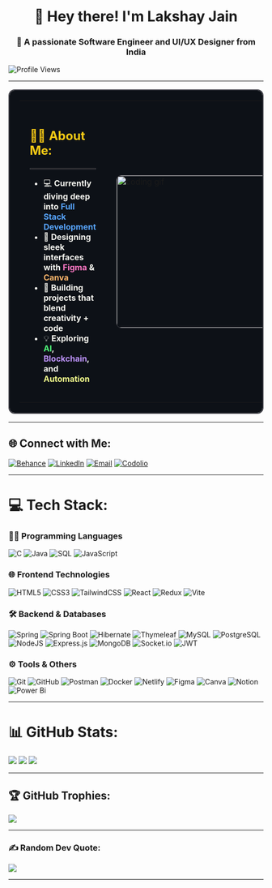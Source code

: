 <h1 align="center">👋 Hey there! I'm Lakshay Jain</h1>
<h3 align="center">🎯 A passionate Software Engineer and UI/UX Designer from India</h3>

<p align="left">
  <img src="https://komarev.com/ghpvc/?username=lakshayjain458&label=Profile%20views&color=0e75b6&style=flat" alt="Profile Views" />
</p>

---

<div align="center">

  <table style="border: 2px solid #3f3f46; border-radius: 12px; padding: 20px; background-color: #0d1117;">
    <tr>
      <td style="vertical-align: top; padding: 20px;">
        <h2 style="color: #facc15; font-size: 1.5rem;">🦸‍♂️ About Me:</h2>
        <hr style="border: 1px solid #3f3f46;" />
        <ul style="color: #f8f8f2; font-size: 1rem; text-align: left; list-style-type: disc;">
          <li>💻 <strong>Currently diving deep into <span style="color: #58a6ff;">Full Stack Development</span></strong></li>
          <li>🎨 <strong>Designing sleek interfaces with <span style="color: #ff79c6;">Figma</span> & <span style="color: #ffb86c;">Canva</span></strong></li>
          <li>🚀 <strong>Building projects that blend creativity + code</strong></li>
          <li>💡 <strong>Exploring <span style="color: #50fa7b;">AI</span>, <span style="color: #bd93f9;">Blockchain</span>, and <span style="color: #f1fa8c;">Automation</span></strong></li>
        </ul>
      </td>
      <td style="padding: 20px;">
        <img src="https://cdn.dribbble.com/users/1162077/screenshots/3848914/programmer.gif" width="300" alt="coding gif" style="border-radius: 10px; border: 1px solid #3f3f46;" />
      </td>
    </tr>
  </table>

</div>



---

## 🌐 Connect with Me:
[![Behance](https://img.shields.io/badge/Behance-1769ff?logo=behance&logoColor=white)](https://www.behance.net/lakshayjain16)
[![LinkedIn](https://img.shields.io/badge/LinkedIn-%230077B5.svg?logo=linkedin&logoColor=white)](https://www.linkedin.com/in/lakshay-jain001/)
[![Email](https://img.shields.io/badge/Email-D14836?logo=gmail&logoColor=white)](mailto:aalvpbjain93@gmail.com)
[![Codolio](https://img.shields.io/badge/Codolio-2D2D2D?logo=code&logoColor=white)](https://codolio.com/profile/EpK7jwv0)

---

# 💻 Tech Stack:

### 🧑‍💻 Programming Languages
![C](https://img.shields.io/badge/c-%2300599C.svg?style=flat&logo=c&logoColor=white)
![Java](https://img.shields.io/badge/java-%23ED8B00.svg?style=flat&logo=openjdk&logoColor=white)
![SQL](https://img.shields.io/badge/sql-%2307405e.svg?style=flat&logo=sqlite&logoColor=white)
![JavaScript](https://img.shields.io/badge/javascript-%23323330.svg?style=flat&logo=javascript&logoColor=%23F7DF1E)

### 🌐 Frontend Technologies
![HTML5](https://img.shields.io/badge/html5-%23E34F26.svg?style=flat&logo=html5&logoColor=white)
![CSS3](https://img.shields.io/badge/css3-%231572B6.svg?style=flat&logo=css3&logoColor=white)
![TailwindCSS](https://img.shields.io/badge/tailwindcss-%2338B2AC.svg?style=flat&logo=tailwind-css&logoColor=white)
![React](https://img.shields.io/badge/react-%2320232a.svg?style=flat&logo=react&logoColor=%2361DAFB)
![Redux](https://img.shields.io/badge/redux-%23593d88.svg?style=flat&logo=redux&logoColor=white)
![Vite](https://img.shields.io/badge/vite-%23646CFF.svg?style=flat&logo=vite&logoColor=white)

### 🛠️ Backend & Databases
![Spring](https://img.shields.io/badge/spring-%236DB33F.svg?style=flat&logo=spring&logoColor=white)
![Spring Boot](https://img.shields.io/badge/springboot-%236DB33F.svg?style=flat&logo=springboot&logoColor=white)
![Hibernate](https://img.shields.io/badge/Hibernate-59666C?style=flat&logo=Hibernate&logoColor=white)
![Thymeleaf](https://img.shields.io/badge/Thymeleaf-%23005C0F.svg?style=flat&logo=Thymeleaf&logoColor=white)
![MySQL](https://img.shields.io/badge/mysql-4479A1.svg?style=flat&logo=mysql&logoColor=white)
![PostgreSQL](https://img.shields.io/badge/postgres-%23316192.svg?style=flat&logo=postgresql&logoColor=white)
![NodeJS](https://img.shields.io/badge/node.js-6DA55F?style=flat&logo=node.js&logoColor=white)
![Express.js](https://img.shields.io/badge/express.js-%23404d59.svg?style=flat&logo=express&logoColor=%2361DAFB)
![MongoDB](https://img.shields.io/badge/MongoDB-%234ea94b.svg?style=flat&logo=mongodb&logoColor=white)
![Socket.io](https://img.shields.io/badge/Socket.io-black?style=flat&logo=socket.io&badgeColor=010101)
![JWT](https://img.shields.io/badge/JWT-black?style=flat&logo=JSON%20web%20tokens)

### ⚙️ Tools & Others
![Git](https://img.shields.io/badge/git-%23F05033.svg?style=flat&logo=git&logoColor=white)
![GitHub](https://img.shields.io/badge/github-%23121011.svg?style=flat&logo=github&logoColor=white)
![Postman](https://img.shields.io/badge/Postman-FF6C37?style=flat&logo=postman&logoColor=white)
![Docker](https://img.shields.io/badge/docker-%230db7ed.svg?style=flat&logo=docker&logoColor=white)
![Netlify](https://img.shields.io/badge/netlify-%23000000.svg?style=flat&logo=netlify&logoColor=#00C7B7)
![Figma](https://img.shields.io/badge/figma-%23F24E1E.svg?style=flat&logo=figma&logoColor=white)
![Canva](https://img.shields.io/badge/Canva-%2300C4CC.svg?style=flat&logo=Canva&logoColor=white)
![Notion](https://img.shields.io/badge/Notion-%23000000.svg?style=flat&logo=notion&logoColor=white)
![Power Bi](https://img.shields.io/badge/power_bi-F2C811?style=flat&logo=powerbi&logoColor=black)

---

# 📊 GitHub Stats:
![](https://github-readme-stats.vercel.app/api?username=LakshayJain458&theme=dark&hide_border=false&include_all_commits=true&count_private=true)
![](https://nirzak-streak-stats.vercel.app/?user=LakshayJain458&theme=dark&hide_border=false)
![](https://github-readme-stats.vercel.app/api/top-langs/?username=LakshayJain458&theme=dark&hide_border=false&layout=compact)

---

## 🏆 GitHub Trophies:
![](https://github-profile-trophy.vercel.app/?username=LakshayJain458&theme=tokyonight&no-frame=false&no-bg=true&margin-w=4)

---

### ✍️ Random Dev Quote:
![](https://quotes-github-readme.vercel.app/api?type=horizontal&theme=tokyonight)

---
